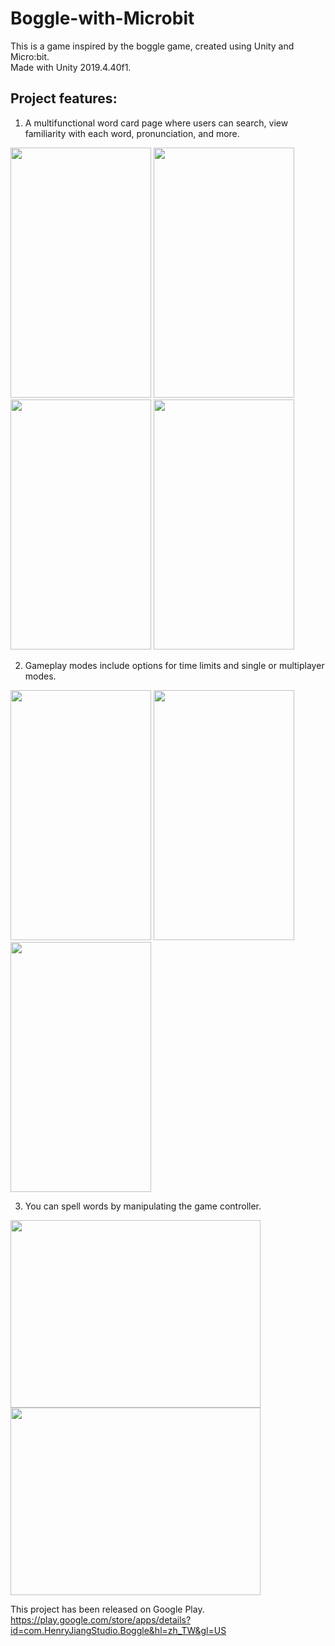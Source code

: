# Boggle-with-Microbit
This is a game inspired by the boggle game, created using Unity and Micro:bit.  
Made with Unity 2019.4.40f1.

## Project features:
1. A multifunctional word card page where users can search, view familiarity with each word, pronunciation, and more.
<img src="https://github.com/JIANGJIAN-HUA/Boggle-with-Microbit/assets/154335123/a2cfcd88-055f-4e67-9b6c-b86d8b148a32" width="225" height="400">
<img src="https://github.com/JIANGJIAN-HUA/Boggle-with-Microbit/assets/154335123/3c4dc40c-3527-4336-a66b-efc7e5a3e517" width="225" height="400">
<img src="https://github.com/JIANGJIAN-HUA/Boggle-with-Microbit/assets/154335123/f9474196-120e-40ab-b597-7f33b8e7dab2" width="225" height="400">
<img src="https://github.com/JIANGJIAN-HUA/Boggle-with-Microbit/assets/154335123/53c61018-16dd-4664-be59-a2de09f4f2be" width="225" height="400">

2. Gameplay modes include options for time limits and single or multiplayer modes.
<img src="https://github.com/JIANGJIAN-HUA/Boggle-with-Microbit/assets/154335123/b5dc63a7-0d0c-4bd1-8e66-bea401e0b649" width="225" height="400">
<img src="https://github.com/JIANGJIAN-HUA/Boggle-with-Microbit/assets/154335123/19559ea4-70cd-4b1e-bb62-098a4f449f88" width="225" height="400">
<img src="https://github.com/JIANGJIAN-HUA/Boggle-with-Microbit/assets/154335123/4cdb8104-0fc5-43ab-a90f-c24c511f8ab5" width="225" height="400">

3. You can spell words by manipulating the game controller.
<img src="https://github.com/JIANGJIAN-HUA/Boggle-with-Microbit/assets/154335123/b7d3553c-2e00-49cc-a50d-01114c2356c9" width="400" height="300">
<img src="https://github.com/JIANGJIAN-HUA/Boggle-with-Microbit/assets/154335123/d675981b-0681-4157-a16a-226c3763e96b" width="400" height="300">


This project has been released on Google Play.  
https://play.google.com/store/apps/details?id=com.HenryJiangStudio.Boggle&hl=zh_TW&gl=US
